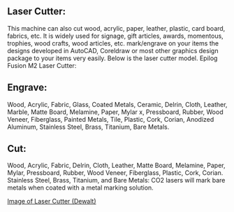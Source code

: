 ## Laser Cutter:
This machine can also cut wood, acrylic, paper, leather, plastic, card board, fabrics, etc. It is widely used for signage, gift articles, awards, momentous, trophies, wood crafts, wood articles, etc. mark/engrave on your items the designs developed in AutoCAD, Coreldraw or most other graphics design package to your items very easily.  Below is the laser cutter model.
Epilog Fusion M2 Laser Cutter:

## Engrave: 
Wood, Acrylic, Fabric, Glass, Coated Metals, Ceramic, Delrin, Cloth, Leather, Marble, Matte Board, Melamine, Paper, Mylar	x, Pressboard, Rubber, Wood Veneer, Fiberglass, Painted Metals, Tile, Plastic, Cork, Corian, Anodized Aluminum, Stainless Steel, Brass, Titanium, Bare Metals.

## Cut: 
Wood, Acrylic, Fabric, Delrin, Cloth, Leather, Matte Board, Melamine, Paper, Mylar, Pressboard, Rubber, Wood Veneer, Fiberglass, Plastic, Cork, Corian. Stainless Steel, Brass, Titanium, and Bare Metals: CO2 lasers will mark bare metals when coated with a metal marking solution.

[Image of Laser Cutter (Dewalt)](/img/laser.jpg)
